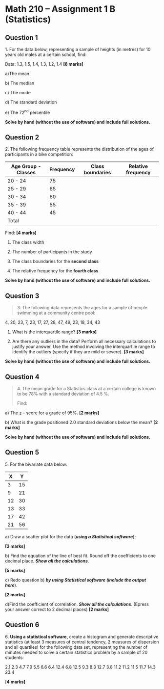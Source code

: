 # Math 210 – Assignment 1 B (Statistics)

## Question 1

1\. For the data below, representing a sample of heights (in metres) for
10 years old males at a certain school, find:

Data: 1.3, 1.5, 1.4, 1.3, 1.2, 1.4 **\[8 marks\]**

a)The mean

b\) The median

c\) The mode

d\) The standard deviation

e\) The 72<sup>nd</sup> percentile

**Solve by hand (without the use of software) and include full
solutions.**

## Question 2

2\. The following frequency table represents the distribution of the
ages of participants in a bike competition:

| Age Group - Classes | Frequency | Class boundaries | Relative frequency |
|---------------------|-----------|------------------|--------------------|
| 20 - 24             | 75        |                  |                    |
| 25 - 29             | 65        |                  |                    |
| 30 - 34             | 60        |                  |                    |
| 35 - 39             | 55        |                  |                    |
| 40 - 44             | 45        |                  |                    |
| Total               |           |                  |                    |

Find: **\[4 marks\]**

1.  The class width

2.  The number of participants in the study

3.  The class boundaries for the **second class**

4.  The relative frequency for the **fourth class**

**Solve by hand (without the use of software) and include full
solutions.**

## Question 3

> 3\. The following data represents the ages for a sample of people
> swimming at a community centre pool:

4, 20, 23, 7, 23, 17, 27, 28, 47, 49, 23, 18, 34, 43

1.  What is the interquartile range? **\[3 marks\]**

2.  Are there any outliers in the data? Perform all necessary
    calculations to justify your answer. Use the method involving the
    interquartile range to identify the outliers (specify if they are
    mild or severe). **\[3 marks\]**

**Solve by hand (without the use of software) and include full
solutions.**

## Question 4

> 4\. The mean grade for a Statistics class at a certain college is
> known to be 78% with a standard deviation of 4.5 %.
>
> Find:

a\) The z – score for a grade of 95%. **\[2 marks\]**

b\) What is the grade positioned 2.0 standard deviations below the
mean? **\[2 marks\]**

**Solve by hand (without the use of software) and include full
solutions.**

## Question 5

5\. For the bivariate data below:

| X   | Y   |
|-----|-----|
| 3   | 15  |
| 9   | 21  |
| 12  | 30  |
| 13  | 33  |
| 17  | 42  |
| 21  | 56  |

a\) Draw a scatter plot for the data (***using a Statistical
software***);

**\[2 marks\]**

b\) Find the equation of the line of best fit. Round off the
coefficients to one decimal place. ***Show all the calculations***.

**\[5 marks\]**

c\) Redo question b) ***by using Statistical software (include the
output here***).

**\[2 marks\]**

d)Find the coefficient of correlation. ***Show all the calculations***.
(Epress your answer correct to 2 decimal places) **\[2 marks\]**

## Question 6

6\. **Using a statistical software,** create a histogram and generate
descriptive statistics (at least 3 measures of central tendency, 2
measures of dispersion and all quartiles) for the following data set,
representing the number of minutes needed to solve a certain statistics
problem by a sample of 20 students:

2.1 2.3 4.7 7.9 5.5 6.6 6.4 12.4 6.8 12.5 9.3 8.3 12.7 3.8 11.2 11.2
11.5 11.7 14.3 23.4

\[**4 marks\]**